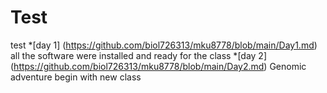 # Test

test
*[day 1] (https://github.com/biol726313/mku8778/blob/main/Day1.md)
all the software were installed and ready for the class
*[day 2] (https://github.com/biol726313/mku8778/blob/main/Day2.md)
Genomic adventure begin with new class

